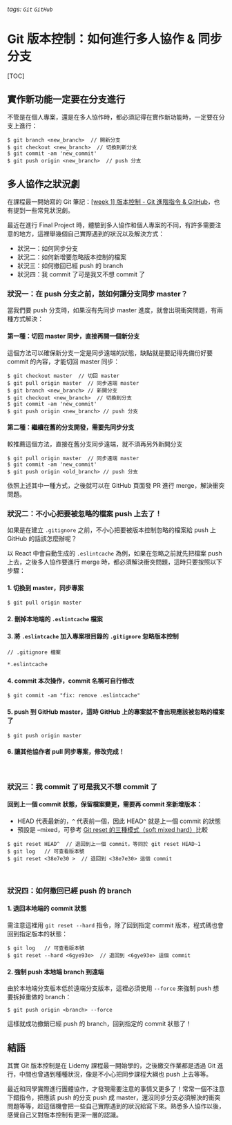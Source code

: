 ###### tags: `Git` `GitHub`
# Git 版本控制：如何進行多人協作 & 同步分支 

[TOC]

## 實作新功能一定要在分支進行

不管是在個人專案，還是在多人協作時，都必須記得在實作新功能時，一定要在分支上進行：

```
$ git branch <new_branch>  // 開新分支
$ git checkout <new_branch>  // 切換到新分支
$ git commit -am 'new_commit' 
$ git push origin <new_branch>  // push 分支
```

## 多人協作之狀況劇

在課程最一開始寫的 Git 筆記：[[week 1] 版本控制 - Git 進階指令 & GitHub](https://heidiliu2020.github.io/git-github/)，也有提到一些常見狀況劇。

最近在進行 Final Project 時，體驗到多人協作和個人專案的不同，有許多需要注意的地方，這裡舉幾個自己實際遇到的狀況以及解決方式：

- 狀況一：如何同步分支
- 狀況二：如何新增要忽略版本控制的檔案
- 狀況三：如何撤回已經 push 的 branch
- 狀況四：我 commit 了可是我又不想 commit 了

### 狀況一：在 push 分支之前，該如何讓分支同步 master？

當我們要 push 分支時，如果沒有先同步 master 進度，就會出現衝突問題，有兩種方式解決：

#### 第一種：切回 master 同步，直接再開一個新分支

這個方法可以確保新分支一定是同步遠端的狀態，缺點就是要記得先備份好要 commit 的內容，才能切回 master 同步：

```
$ git checkout master  // 切回 master
$ git pull origin master  // 同步遠端 master
$ git branch <new_branch> // 新開分支
$ git checkout <new_branch>  // 切換到分支
$ git commit -am 'new_commit' 
$ git push origin <new_branch> // push 分支
```

#### 第二種：繼續在舊的分支開發，需要先同步分支

較推薦這個方法，直接在舊分支同步遠端，就不須再另外新開分支

```
$ git pull origin master  // 同步遠端 master
$ git commit -am 'new_commit'
$ git push origin <old_branch> // push 分支
```

依照上述其中一種方式，之後就可以在 GitHub 頁面發 PR 進行 merge，解決衝突問題。
<br>

### 狀況二：不小心把要被忽略的檔案 push 上去了！

如果是在建立 `.gitignore` 之前，不小心把要被版本控制忽略的檔案給 push 上 GitHub 的話該怎麼辦呢？

以 React 中會自動生成的 `.eslintcache` 為例，如果在忽略之前就先把檔案 push 上去，之後多人協作要進行 merge 時，都必須解決衝突問題，這時只要按照以下步驟：

#### 1. 切換到 master，同步專案

```
$ git pull origin master
```

#### 2. 刪掉本地端的 `.eslintcache` 檔案

#### 3. 將 `.eslintcache` 加入專案根目錄的 `.gitignore` 忽略版本控制

```=
// .gitignore 檔案

*.eslintcache
```

#### 4. commit 本次操作，commit 名稱可自行修改

```
$ git commit -am "fix: remove .eslintcache"
```

#### 5. push 到 GitHub master，這時 GitHub 上的專案就不會出現應該被忽略的檔案了

```
$ git push origin master
```

#### 6. 讓其他協作者 pull 同步專案，修改完成！
<br>

### 狀況三：我 commit 了可是我又不想 commit 了

#### 回到上一個 commit 狀態，保留檔案變更，需要再 commit 來新增版本：

- HEAD 代表最新的，^ 代表前一個，因此 HEAD^ 就是上一個 commit 的狀態
- 預設是 –mixed，可參考 [Git reset 的三種模式（soft mixed hard）](https://ithelp.ithome.com.tw/articles/10187303)比較

```
$ git reset HEAD^  // 退回到上一個 commit，等同於 git reset HEAD~1
$ git log   // 可查看版本號
$ git reset <38e7e30 >  // 退回到 <38e7e30> 這個 commit
```
<br>

### 狀況四：如何撤回已經 push 的 branch

#### 1. 退回本地端的 commit 狀態

需注意這裡用 `git reset --hard` 指令，除了回到指定 commit 版本，程式碼也會回到指定版本的狀態：

```
$ git log   // 可查看版本號
$ git reset --hard <6gye93e>  // 退回到 <6gye93e> 這個 commit
```

#### 2. 強制 push 本地端 branch 到遠端

由於本地端分支版本低於遠端分支版本，這裡必須使用 `--force` 來強制 push 想要拆掉重做的 branch：

```
$ git push origin <branch> --force
```

這樣就成功撤銷已經 push 的 branch，回到指定的 commit 狀態了！
<br>

## 結語

其實 Git 版本控制是在 Lidemy 課程最一開始學的，之後繳交作業都是透過 Git 進行，中間也曾遇到種種狀況，像是不小心把同步課程大綱也 push 上去等等。

最近和同學實際進行團體協作，才發現需要注意的事情又更多了！常常一個不注意下錯指令，把應該 push 的分支 push 成 master，還沒同步分支必須解決的衝突問題等等，趁這個機會把一些自己實際遇到的狀況給寫下來。熟悉多人協作以後，感覺自己又對版本控制有更深一層的認識。
